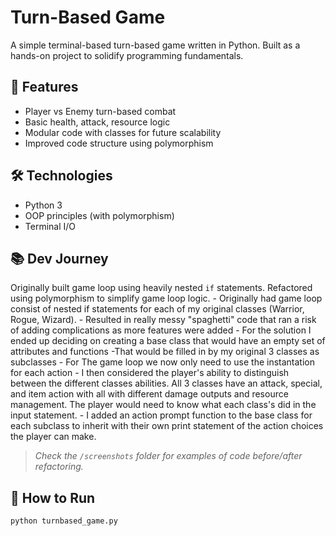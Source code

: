 # Turn-Based Game

A simple terminal-based turn-based game written in Python. Built as a hands-on project to solidify programming fundamentals.

## 🎯 Features

- Player vs Enemy turn-based combat
- Basic health, attack, resource logic
- Modular code with classes for future scalability
- Improved code structure using polymorphism

## 🛠️ Technologies

- Python 3
- OOP principles (with polymorphism)
- Terminal I/O

## 📚 Dev Journey

Originally built game loop using heavily nested `if` statements. Refactored using polymorphism to simplify game loop logic.
    - Originally had game loop consist of nested if statements for each of my original classes (Warrior, Rogue, Wizard). 
        - Resulted in really messy "spaghetti" code that ran a risk of adding complications as more features were added
    - For the solution I ended up deciding on creating a base class that would have an empty set of attributes and functions 
        -That would be filled in by my original 3 classes as subclasses
    - For The game loop we now only need to use the instantation for each action
        - I then considered the player's ability to distinguish between the different classes abilities.
          All 3 classes have an attack, special, and item action with all with different damage outputs and resource management. The player would need to know what each class's did in the input statement. 
        - I added an action prompt function to the base class for each subclass to inherit with their own print statement of the action choices the player can make.
     



> _Check the `/screenshots` folder for examples of code before/after refactoring._

## 🚀 How to Run

```bash
python turnbased_game.py